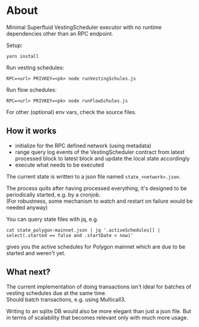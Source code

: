 # About

Minimal Superfluid VestingScheduler executor with no runtime dependencies other than an RPC endpoint.

Setup:
```
yarn install
```

Run vesting schedules:
```
RPC=<url> PRIVKEY=<pk> node runVestingSchules.js
```

Run flow schedules:
```
RPC=<url> PRIVKEY=<pk> node runFlowSchules.js
```

For other (optional) env vars, check the source files.

## How it works
* initialize for the RPC defined network (using metadata)
* range query log events of the VestingScheduler contract from latest processed block to latest block and update the local state accordingly
* execute what needs to be executed

The current state is written to a json file named `state_<network>.json`.

The process quits after having processed everything, it's designed to be periodically started, e.g. by a cronjob.  
(For robustness, some mechanism to watch and restart on failure would be needed anyway)

You can query state files with jq, e.g.
```
cat state_polygon-mainnet.json | jq '.activeSchedules[] | select(.started == false and .startDate < now)'
```
gives you the active schedules for Polygon mainnet which are due to be started and weren't yet.

## What next?

The current implementation of doing transactions isn't ideal for batches of vesting schedules due at the same time.  
Should batch transactions, e.g. using Multicall3.

Writing to an sqlite DB would also be more elegant than just a json file. But in terms of scalability that becomes relevant only with much more usage.

